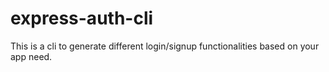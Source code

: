 # express-auth-cli
This is a cli to generate different login/signup functionalities based on your app need.
